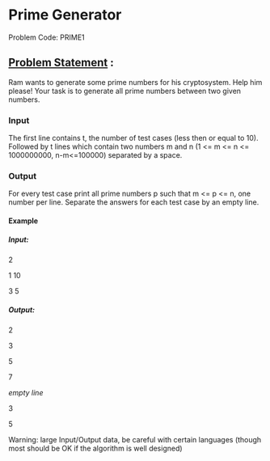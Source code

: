 # Prime Generator 
Problem Code: PRIME1
## [Problem Statement](https://www.codechef.com/problems/PRIME1) :
Ram wants to generate some prime numbers for his cryptosystem. Help him please! Your task is to generate all prime numbers between two given numbers.

### Input
The first line contains t, the number of test cases (less then or equal to 10). Followed by t lines which contain two numbers m and n (1 <= m <= n <= 1000000000, n-m<=100000) separated by a space.

### Output
For every test case print all prime numbers p such that m <= p <= n, one number per line. Separate the answers for each test case by an empty line.

#### Example
##### Input:

2

1 10

3 5

##### Output:

2

3

5

7

*empty line*

3

5

Warning: large Input/Output data, be careful with certain languages (though most should be OK if the algorithm is well designed)